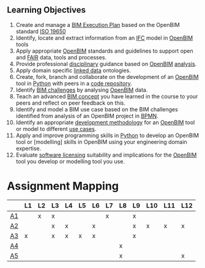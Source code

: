 
## Learning Objectives
1. Create and manage a [BIM Execution Plan] based on the OpenBIM standard [ISO 19650]
2. Identify, locate and extract information from an [IFC] model in [OpenBIM] tools
3. Apply appropriate [OpenBIM] standards and guidelines to support open and [FAIR] data, tools and processes.
4. Provide professional [disciplinary] guidance based on [OpenBIM] [analysis].
5. Apply domain specific [linked data] ontologies.
6. Create, fork, branch and collaborate on the development of an [OpenBIM] tool in [Python] with peers in a [code repository].
7. Identify [BIM challenges] by analysing [OpenBIM] data.
8. Teach an advanced [BIM concept] you have learned in the course to your peers and reflect on peer feedback on this.
9. Identify and model a BIM use case based on the BIM challenges identified from analysis of an OpenBIM project in [BPMN].
10. Identify an appropriate [development methodology] for an [OpenBIM] tool or model to different [use cases].
11. Apply and improve programming skills in [Python] to develop an OpenBIM tool or [modelling] skills in OpenBIM using your engineering domain expertise.
12. Evaluate [software licensing] suitability and implications for the [OpenBIM] tool you develop or modelling tool you use.

# Assignment Mapping

|      | L1 | L2 | L3 | L4 | L5 | L6 | L7 | L8 | L9 | L10 | L11 | L12 |
|------|----|----|----|----|----|----|----|----|----|-----|-----|-----|
| [A1] |    |  x |  x |    |    |    |  x |    | x  |     |     |     |
| [A2] |    |    |  x | x  |    | x  |    |    | x  |  x  |  x  |  x  |
| [A3] | x  |    |  x | x  | x  | x  |    |    | x  |     |     |     |
| [A4] |    |    |    |    |    |    |    | x  |    |     |     |     |
| [A5] |    |    |    |    |    |    |    | x  |    |     |     |  x  |

<!-- links -->
[BIM Execution Plan]: /Concepts/BIMExecutionPlan
[BPMN]: /Concepts/BPMN
[BIM challenges]: /Uses
[development methodology]: /Concepts/DevelopmentMethodology
[disciplinary]: /Focus
[IFC]: /Concepts/IFC
[OpenBIM]: /Concepts/OpenBIM
[Python]: /Concepts/Python
[FAIR]: /Concepts/FAIR
[code repository]: /Concepts/Github
[BIM concept]: /Concepts
[use cases]: /Uses
[modeller]: /Roles/
[software licensing]: /Concepts/SoftwareLicences
[ISO 19650]: /Concepts/ISO19650
[analysis]: /Roles/Analyst
[Linked Data]: /Concepts/LinkedData

[A1]: /Assignments/A1
[A2]: /Assignments/A2
[A3]: /Assignments/A3
[A4]: /Assignments/A4
[A5]: /Assignments/A5
